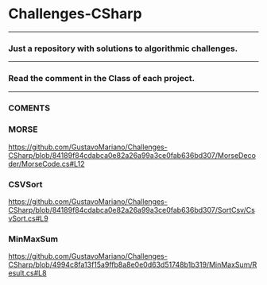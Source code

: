 # Challenges-CSharp
___________
### Just a repository with solutions to algorithmic challenges.
___________

### Read the comment in the Class of each project.

___________
### COMENTS

### MORSE 
https://github.com/GustavoMariano/Challenges-CSharp/blob/84189f84cdabca0e82a26a99a3ce0fab636bd307/MorseDecoder/MorseCode.cs#L12

### CSVSort 
https://github.com/GustavoMariano/Challenges-CSharp/blob/84189f84cdabca0e82a26a99a3ce0fab636bd307/SortCsv/CsvSort.cs#L9

### MinMaxSum 
https://github.com/GustavoMariano/Challenges-CSharp/blob/4994c8fa13f15a9ffb8a8e0e0d63d51748b1b319/MinMaxSum/Result.cs#L8
